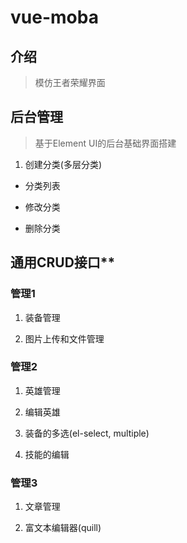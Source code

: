 # vue-moba

## 介绍

>模仿王者荣耀界面

## 后台管理

> 基于Element UI的后台基础界面搭建

1. 创建分类(多层分类)

+ 分类列表

+ 修改分类

+ 删除分类

## 通用CRUD接口**

### 管理1

1. 装备管理

2. 图片上传和文件管理

### 管理2

1. 英雄管理

2. 编辑英雄

3. 装备的多选(el-select, multiple)

4. 技能的编辑

### 管理3

1. 文章管理

2. 富文本编辑器(quill)